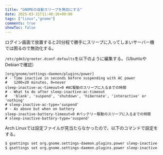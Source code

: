```yaml
---
title: "GNOMEの自動スリープを無効にする"
date: 2025-03-31T11:40:16+09:00
tags: ["linux","gnome"]
comments: true
showToc: false
---
```

ログイン画面で放置すると20分程で勝手にスリープに入ってしまいサーバー機では困るので無効化する。

`/etc/gdm3/greeter.dconf-defaults`を以下のように編集する。（UbuntuやDebianで確認）
```
[org/gnome/settings-daemon/plugins/power]
# - Time inactive in seconds before suspending with AC power
#   1200=20 minutes, 0=never
sleep-inactive-ac-timeout=0 #AC駆動のスリープに入るまでの時間
# - What to do after sleep-inactive-ac-timeout
#   'blank', 'suspend', 'shutdown', 'hibernate', 'interactive' or 'nothing'
# sleep-inactive-ac-type='suspend'
# - As above but when on battery
sleep-inactive-battery-timeout=0 #バッテリー駆動のスリープに入るまでの時間
# sleep-inactive-battery-type='suspend'
```

Arch Linuxでは設定ファイルが見当たらなかったので、以下のコマンドで設定をする。
```bash
$ gsettings set org.gnome.settings-daemon.plugins.power sleep-inactive-ac-timeout 0
$ gsettings set org.gnome.settings-daemon.plugins.power sleep-inactive-battery-timeout 0
```
